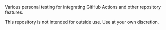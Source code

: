 Various personal testing for integrating GitHub Actions and other repository features.

This repository is not intended for outside use. Use at your own discretion.
